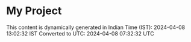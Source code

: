 # My Project

This content is dynamically generated in Indian Time (IST): 2024-04-08 13:02:32 IST
Converted to UTC: 2024-04-08 07:32:32 UTC
